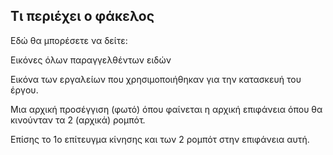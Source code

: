 ## Τι περιέχει ο φάκελος
Εδώ θα μπορέσετε να δείτε:

Εικόνες όλων παραγγελθέντων ειδών

Εικόνα των εργαλείων που χρησιμοποιήθηκαν για την κατασκευή του έργου.

Μια αρχική προσέγγιση (φωτό) όπου φαίνεται η αρχική επιφάνεια όπου θα κινούνταν τα 2 (αρχικά) ρομπότ.

Επίσης το 1ο επίτευγμα κίνησης και των 2 ρομπότ στην επιφάνεια αυτή.
